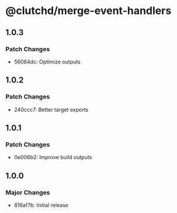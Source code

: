 # @clutchd/merge-event-handlers

## 1.0.3

### Patch Changes

- 56084dc: Optimize outputs

## 1.0.2

### Patch Changes

- 240ccc7: Better target exports

## 1.0.1

### Patch Changes

- 0e006b2: Improve build outputs

## 1.0.0

### Major Changes

- 816af7b: Initial release
